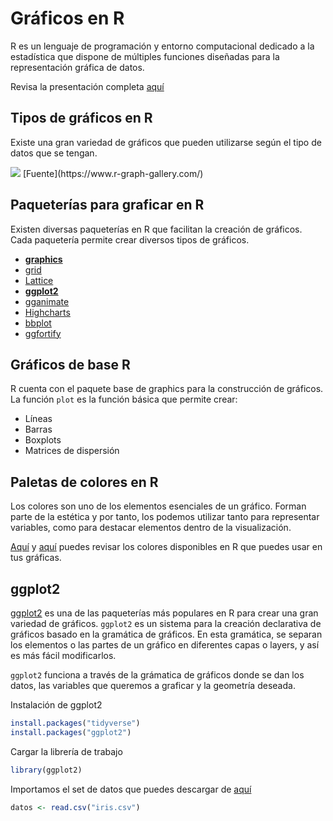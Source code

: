
# Gráficos en R

R es un lenguaje de programación y entorno computacional dedicado a la estadística que dispone de múltiples funciones diseñadas para la representación gráfica de datos.

Revisa la presentación completa [aquí](https://drive.google.com/u/0/uc?id=1t_zGzI25aQp3j3ffs1RnIcyUzgee7azf&export=download)


## Tipos de gráficos en R

Existe una gran variedad de gráficos que pueden utilizarse según el tipo de datos que se tengan.

<img src="https://i.pinimg.com/originals/77/e3/7e/77e37ee70c22a193b429d8cbf6dfd0cb.png"/>
[Fuente](https://www.r-graph-gallery.com/)

## Paqueterías para graficar en R

Existen diversas paqueterías en R que facilitan la creación de gráficos. Cada paquetería permite crear diversos tipos de gráficos.

+ **[graphics](https://www.rdocumentation.org/packages/graphics/versions/3.6.2)**
+ [grid](https://cran.r-project.org/package=grid) 
+ [Lattice](https://cran.r-project.org/web/packages/lattice/lattice.pdf)
+ **[ggplot2](https://cran.r-project.org/package=ggplot2)**
+ [gganimate](https://cran.r-project.org/package=gganimate)
+ [Highcharts](https://cran.r-project.org/package=highcharter)
+ [bbplot](https://github.com/bbc/bbplot)
+ [ggfortify](https://cran.r-project.org/package=ggfortify)


## Gráficos de base R

R cuenta con el paquete base de graphics para la construcción de gráficos. La función `plot` es la función básica que permite crear:

+ Líneas 
+ Barras
+ Boxplots
+ Matrices de dispersión

## Paletas de colores en R 

Los colores son uno de los elementos esenciales de un gráfico. Forman parte de la estética y por tanto, los podemos utilizar tanto para representar variables, como para destacar elementos dentro de la visualización.

[Aquí](http://www.stat.columbia.edu/~tzheng/files/Rcolor.pdf) y [aquí](https://htmlcolorcodes.com/) puedes revisar los colores disponibles en R que puedes usar en tus gráficas.

## ggplot2

[ggplot2](https://cran.r-project.org/package=ggplot2) es una de las paqueterías más populares en R para crear una gran variedad de gráficos. `ggplot2` es un sistema para la creación declarativa de gráficos basado en la gramática de gráficos. En esta gramática, se separan los elementos o las partes de un gráfico en diferentes capas o layers, y así es más fácil modificarlos.

`ggplot2` funciona a través de la grámatica de gráficos donde se dan los datos, las variables que queremos a graficar y la geometría deseada.

Instalación de ggplot2

```r
install.packages("tidyverse")
install.packages("ggplot2")
```

Cargar la librería de trabajo

```r
library(ggplot2)
```

Importamos el set de datos que puedes descargar de [aquí](https://drive.google.com/u/0/uc?id=1TlR9xgKl7Laf8-SNwoq3W2MXkD19AQ9d&export=download)


```r
datos <- read.csv("iris.csv")
```

















































